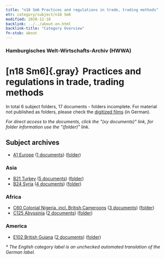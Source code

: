 ```yaml
---
title: "n18 Sm6 Practices and regulations in trade, trading methods"
etr: category/subject/n18 Sm6
modified: 2020-12-18
backlink: ../../about.en.html
backlink-title: "Category Overview"
fn-stub: about
---
```


### Hamburgisches Welt-Wirtschafts-Archiv (HWWA)
# [n18 Sm6]{.gray}&#8201; Practices and regulations in trade, trading methods&#160; 





In total 6 subject folders, 17 documents - folders incomplete.
For material not published as folders, please check the [digitized films](/film/h1_sh) (in German).

_For direct access to the documents, click the "(xy documents)" link, for folder information use the "(folder)" link._

## Subject archives


- [A1 Europe](../../../geo/about.en.html#A1) (<a href="https://dfg-viewer.de/show/?tx_dlf[id]=https://pm20.zbw.eu/mets/sh/1408xx/140892/1618xx/161819/public.mets.en.xml" target="_blank">1 documents</a>) ([folder](http://purl.org/pressemappe20/folder/sh/140892,161819))

### Asia

- [B21 Turkey](../../../geo/about.en.html#B21) (<a href="https://dfg-viewer.de/show/?tx_dlf[id]=https://pm20.zbw.eu/mets/sh/1411xx/141111/1618xx/161819/public.mets.en.xml" target="_blank">5 documents</a>) ([folder](http://purl.org/pressemappe20/folder/sh/141111,161819))
- [B24 Syria](../../../geo/about.en.html#B24) (<a href="https://dfg-viewer.de/show/?tx_dlf[id]=https://pm20.zbw.eu/mets/sh/1411xx/141114/1618xx/161819/public.mets.en.xml" target="_blank">4 documents</a>) ([folder](http://purl.org/pressemappe20/folder/sh/141114,161819))

### Africa

- [C60 Colonial Nigeria, incl. British Cameroons](../../../geo/about.en.html#C60) (<a href="https://dfg-viewer.de/show/?tx_dlf[id]=https://pm20.zbw.eu/mets/sh/1414xx/141409/1618xx/161819/public.mets.en.xml" target="_blank">3 documents</a>) ([folder](http://purl.org/pressemappe20/folder/sh/141409,161819))
- [C125 Abyssinia](../../../geo/about.en.html#C125) (<a href="https://dfg-viewer.de/show/?tx_dlf[id]=https://pm20.zbw.eu/mets/sh/1414xx/141482/1618xx/161819/public.mets.en.xml" target="_blank">2 documents</a>) ([folder](http://purl.org/pressemappe20/folder/sh/141482,161819))

### America

- [E102 British Guiana](../../../geo/about.en.html#E102) (<a href="https://dfg-viewer.de/show/?tx_dlf[id]=https://pm20.zbw.eu/mets/sh/1417xx/141700/1618xx/161819/public.mets.en.xml" target="_blank">2 documents</a>) ([folder](http://purl.org/pressemappe20/folder/sh/141700,161819))


_* The English category label is an unchecked automated translation of the German label._

